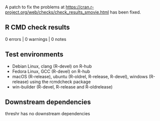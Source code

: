 A patch to fix the problems at https://cran.r-project.org/web/checks/check_results_smovie.html has been fixed.

## R CMD check results

0 errors | 0 warnings | 0 notes

## Test environments

- Debian Linux, clang (R-devel) on R-hub
- Fedora Linux, GCC (R-devel) on R-hub
- macOS (R-release), ubuntu (R-oldrel, R-release, R-devel), windows (R-release) using the rcmdcheck package
- win-builder (R-devel, R-release and R-oldrelease)

## Downstream dependencies

threshr has no downstream dependencies
